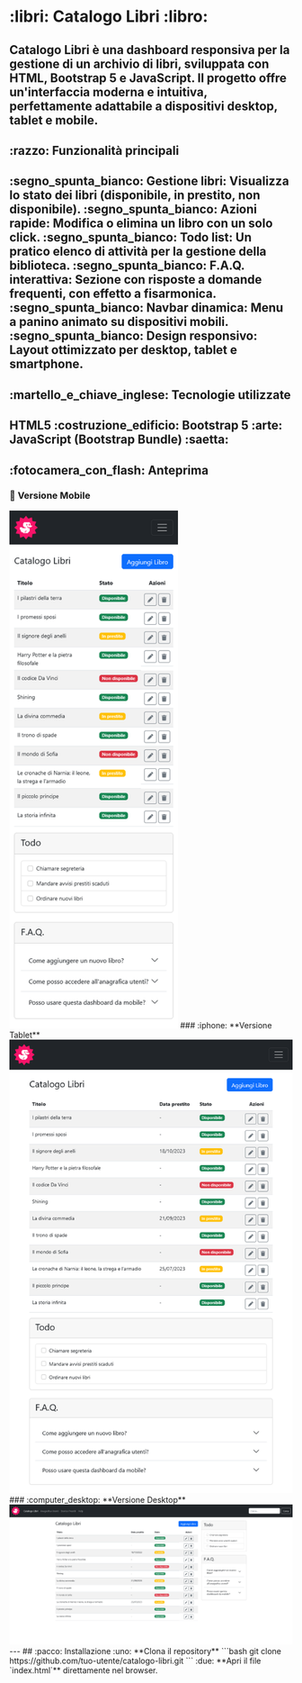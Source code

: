 # :libri: Catalogo Libri :libro: 
**Catalogo Libri** è una dashboard responsiva per la gestione di un archivio di libri, sviluppata con **HTML**, **Bootstrap 5** e **JavaScript**. Il progetto offre un'interfaccia moderna e intuitiva, perfettamente adattabile a dispositivi desktop, tablet e mobile. 
---
## :razzo: Funzionalità principali 
:segno_spunta_bianco: **Gestione libri**: Visualizza lo stato dei libri (disponibile, in prestito, non disponibile). 
:segno_spunta_bianco: **Azioni rapide**: Modifica o elimina un libro con un solo click. 
:segno_spunta_bianco: **Todo list**: Un pratico elenco di attività per la gestione della biblioteca. 
:segno_spunta_bianco: **F.A.Q. interattiva**: Sezione con risposte a domande frequenti, con effetto a fisarmonica. 
:segno_spunta_bianco: **Navbar dinamica**: Menu a panino animato su dispositivi mobili. 
:segno_spunta_bianco: **Design responsivo**: Layout ottimizzato per desktop, tablet e smartphone. 
---
## :martello_e_chiave_inglese: Tecnologie utilizzate 
**HTML5** :costruzione_edificio: 
**Bootstrap 5** :arte: 
**JavaScript (Bootstrap Bundle)** :saetta: 
---
## :fotocamera_con_flash: Anteprima 
### :iphone: **Versione Mobile** 
<img src="img/mobile.png" width="300" alt="Mobile View">
### :iphone: **Versione Tablet** 
<img src="img/tablet.png" width="600" alt="Tablet View">
### :computer_desktop: **Versione Desktop** 
<img src="img/desktop.png" width="800" alt="Desktop View">
---
## :pacco: Installazione 
:uno: **Clona il repository** 
```bash
git clone https://github.com/tuo-utente/catalogo-libri.git
```
:due: **Apri il file `index.html`** direttamente nel browser. 
